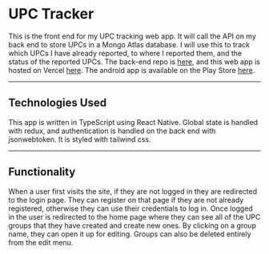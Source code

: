 # UPC Tracker

This is the front end for my UPC tracking web app. It will call the API on my back end to store UPCs in a Mongo Atlas database. I will use this to track which UPCs I have already reported, to where I reported them, and the status of the reported UPCs. The back-end repo is [here](https://github.com/JonathanDPotter/upc-tracker), and this web app is hosted on Vercel [here](https://upc-tracker-efxn5f8q7-jonathandpotter.vercel.app/). The android app is available on the Play Store [here](https://play.google.com/store/apps/details?id=com.jonathandpotter.upctracker).

---

## Technologies Used

This app is written in TypeScript using React Native. Global state is handled with redux, and authentication is handled on the back end with jsonwebtoken. It is styled with tailwind css.

---

## Functionality

When a user first visits the site, if they are not logged in they are redirected to the login page. They can register on that page if they are not already registered, otherwise they can use their credentials to log in. Once logged in the user is redirected to the home page where they can see all of the UPC groups that they have created and create new ones. By clicking on a group name, they can open it up for editing. Groups can also be deleted entirely from the edit menu.
